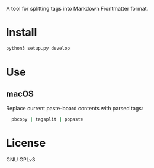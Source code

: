A tool for splitting tags into Markdown Frontmatter format.

# Install

```sh
python3 setup.py develop
```

# Use
## macOS
Replace current paste-board contents with parsed tags:

```sh
  pbcopy | tagsplit | pbpaste
```

# License
GNU GPLv3
